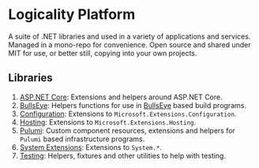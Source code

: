 # Logicality Platform

A suite of .NET libraries and used in a variety of applications and services.
Managed in a mono-repo for convenience. Open source and shared under MIT for use,
or better still, copying into your own projects.

## Libraries

1. [ASP.NET Core](/libs/aspnet-core): Extensions and helpers around ASP.NET Core.
2. [BullsEye](/libs/bullseye): Helpers functions for use in [BullsEye](https://github.com/adamralph/bullseye)
   based build programs.
3. [Configuration](/libs/configuration): Extensions to `Microsoft.Extensions.Configuration`.
4. [Hosting](/libs/hosting): Extensions to `Microsoft.Extensions.Hosting`.
5. [Pulumi](/libs/pulumi): Custom component resources, extensions and helpers
   for `Pulumi` based infrastructure programs.
6. [System Extensions](/libs/system-extensions): Extensions to `System.*`.
7. [Testing](libs/testing/): Helpers, fixtures and other utilities to help with testing.
